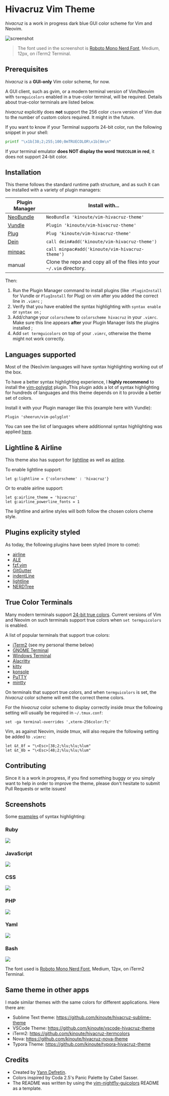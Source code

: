 # Hivacruz Vim Theme

_hivacruz_ is a work in progress dark blue GUI color scheme for Vim and Neovim.

![screenshot](misc/screenshots/main.png)

> The font used in the screenshot is [Roboto Mono Nerd Font](https://github.com/ryanoasis/nerd-fonts/blob/master/patched-fonts/RobotoMono/Regular/complete/Roboto%20Mono%20Nerd%20Font%20Complete.ttf), Medium, 12px, on iTerm2 Terminal.

## Prerequisites

_hivacruz_ is a **GUI-only** Vim color scheme, for now.

A GUI client, such as gvim, or a modern terminal version of Vim/Neovim with `termguicolors` enabled in a true-color terminal, will be required. Details about true-color terminals are listed below.

_hivacruz_ explicitly does **not** support the 256 color `cterm` version of Vim due to the number of custom colors required. It might in the future.

If you want to know if your Terminal supports 24-bit color, run the following snippet in your shell:

```sh
printf "\x1b[38;2;255;100;0mTRUECOLOR\x1b[0m\n"
```

If your terminal emulator **does NOT display the word `TRUECOLOR` in red**, it does not support 24-bit color.

## Installation

This theme follows the standard runtime path structure, and as such it can be installed with a variety of plugin managers:

| Plugin Manager                                       | Install with...                                              |
| ---------------------------------------------------- | ------------------------------------------------------------ |
| [NeoBundle](https://github.com/Shougo/neobundle.vim) | `NeoBundle 'kinoute/vim-hivacruz-theme'`                     |
| [Vundle](https://github.com/VundleVim/Vundle.vim)    | `Plugin 'kinoute/vim-hivacruz-theme'`                        |
| [Plug](https://github.com/junegunn/vim-plug)         | `Plug 'kinoute/vim-hivacruz-theme'`                          |
| [Dein](https://github.com/Shougo/dein.vim)           | `call dein#add('kinoute/vim-hivacruz-theme')`                |
| [minpac](https://github.com/k-takata/minpac/)        | `call minpac#add('kinoute/vim-hivacruz-theme')`              |
| manual                                               | Clone the repo and copy all of the files into your `~/.vim` directory. |

Then:

1. Run the Plugin Manager command to install plugins (like `:PluginInstall` for Vundle or `PlugInstall` for Plug) on vim after you added the correct line in `.vimrc` ;
2. Verify that you have enabled the syntax highlighting with `syntax enable` or `syntax on` ;
3. Add/change your `colorscheme` to `colorscheme hivacruz` in your `.vimrc`. Make sure this line appears **after** your Plugin Manager lists the plugins installed ;
4. Add `set termguicolors` on top of your `.vimrc`, otherwise the theme might not work correctly.

## Languages supported

Most of the (Neo)vim languages will have syntax highlighting working out of the box. 

To have a better syntax highlighting experience, I **highly recommend** to install the [vim-polyglot](https://github.com/sheerun/vim-polyglot) plugin. This plugin adds a lot of syntax highlighting for hundreds of languages and this theme depends on it to provide a better set of colors.

Install it with your Plugin manager like this (example here with Vundle):

```viml
Plugin 'sheerun/vim-polyglot'
```

You can see the list of languages where additionnal syntax highlighting was applied [here](after/syntax).

## Lightline & Airline

This theme also has support for [lightline](https://github.com/itchyny/lightline.vim) as well as [airline](https://github.com/vim-airline/vim-airline).

To enable lightline support:

```viml
let g:lightline = {'colorscheme' : 'hivacruz'}
```

Or to enable airline support:

```viml
let g:airline_theme = 'hivacruz'
let g:airline_powerline_fonts = 1
```

The lightline and airline styles will both follow the chosen colors cheme style.

## Plugins explicity styled

As today,  the following plugins have been styled (more to come):

- [airline](https://github.com/vim-airline/vim-airline)
- [ALE](https://github.com/w0rp/ale)
- [fzf.vim](https://github.com/junegunn/fzf.vim)
- [GitGutter](https://github.com/airblade/vim-gitgutter)
- [indentLine](https://github.com/Yggdroot/indentLine)
- [lightline](https://github.com/itchyny/lightline.vim)
- [NERDTree](https://github.com/scrooloose/nerdtree)

## True Color Terminals

Many modern terminals support [24-bit true colors](https://gist.github.com/XVilka/8346728). Current versions of Vim and Neovim on such terminals support true colors when `set termguicolors` is enabled.

A list of popular terminals that support true colors:

- [iTerm2](http://www.iterm2.com) (see my personal theme below)
- [GNOME Terminal](https://wiki.gnome.org/Apps/Terminal)
- [Windows Terminal](https://github.com/Microsoft/Terminal)
- [Alacritty](https://github.com/alacritty/alacritty)
- [kitty](https://sw.kovidgoyal.net/kitty/index.html)
- [konsole](https://konsole.kde.org)
- [PuTTY](https://putty.org)
- [mintty](https://mintty.github.io)

On terminals that support true colors, and when `termguicolors` is set, the _hivacruz_ color scheme will emit the correct theme colors.

For the _hivacruz_ color scheme to display correctly inside _tmux_ the following setting will usually be required in `~/.tmux.conf`:

```viml
set -ga terminal-overrides ',xterm-256color:Tc'
```

Vim, as against Neovim, inside _tmux_, will also require the following setting be added to `.vimrc`:

```viml
let &t_8f = "\<Esc>[38;2;%lu;%lu;%lum"
let &t_8b = "\<Esc>[48;2;%lu;%lu;%lum"
```

## Contributing

Since it is a work in progress, if you find something buggy or you simply want to help in order to improve the theme, please don't hesitate to submit Pull Requests or write issues!

## Screenshots

Some [examples](misc/screenshots) of syntax highlighting:
	
### Ruby

![](misc/screenshots/ruby.png)

### JavaScript

![](misc/screenshots/js.png)

### CSS

![](misc/screenshots/css.png)

### PHP

![](misc/screenshots/php.png)

### Yaml

![](misc/screenshots/yml.png)

### Bash

![](misc/screenshots/bash.png)

The font used is [Roboto Mono Nerd Font](https://github.com/ryanoasis/nerd-fonts/blob/master/patched-fonts/RobotoMono/Regular/complete/Roboto%20Mono%20Nerd%20Font%20Complete.ttf), Medium, 12px, on iTerm2 Terminal.

## Same theme in other apps

I made similar themes with the same colors for different applications. Here there are:

- Sublime Text theme: https://github.com/kinoute/hivacruz-sublime-theme
- VSCode Theme: https://github.com/kinoute/vscode-hivacruz-theme
- iTerm2: https://github.com/kinoute/hivacruz-itermcolors
- Nova: https://github.com/kinoute/hivacruz-nova-theme
- Typora Theme: https://github.com/kinoute/typora-hivacruz-theme

## Credits

- Created by [Yann Defretin](https://github.com/kinoute).
- Colors inspired by Coda 2.5's Panic Palette by Cabel Sasser.
- The README was written by using the [vim-nightfly-guicolors](https://github.com/bluz71/vim-nightfly-guicolors) README as a template.

